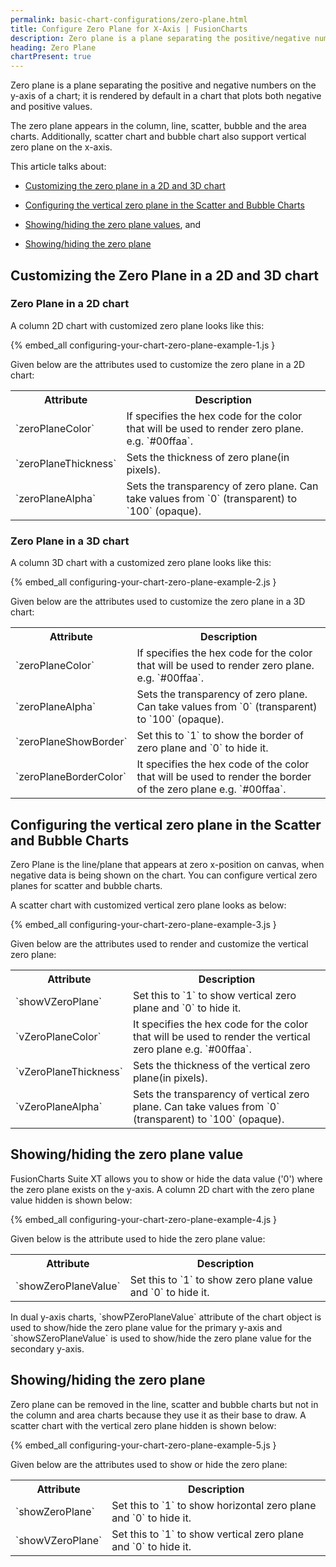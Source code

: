 ```yaml
---
permalink: basic-chart-configurations/zero-plane.html
title: Configure Zero Plane for X-Axis | FusionCharts
description: Zero plane is a plane separating the positive/negative numbers on the y-axis. The zero plane appears in the column, line, scatter, bubble charts.
heading: Zero Plane
chartPresent: true
---
```


Zero plane is a plane separating the positive and negative numbers on the y-axis of a chart; it is rendered by default in a chart that plots both negative and positive values.

The zero plane appears in the column, line, scatter, bubble and the area charts. Additionally, scatter chart and bubble chart also support vertical zero plane on the x-axis.

This article talks about:

* <a href="{{ site.baseurl }}basic-chart-configurations/zero-plane.html#customizing-the-zero-plane-in-a-2d-and-3d-chart">Customizing the zero plane in a 2D and 3D chart</a>

* <a href="{{ site.baseurl }}basic-chart-configurations/zero-plane.html#configuring-the-vertical-zero-plane-in-the-scatter-and-bubble-charts">Configuring the vertical zero plane in the Scatter and Bubble Charts</a>

* <a href="{{ site.baseurl }}basic-chart-configurations/zero-plane.html#showinghiding-the-zero-plane-value">Showing/hiding the zero plane values</a>, and

* <a href="{{ site.baseurl }}basic-chart-configurations/zero-plane.html#showinghiding-the-zero-plane">Showing/hiding the zero plane</a>

## Customizing the Zero Plane in a 2D and 3D chart

### Zero Plane in a 2D chart

A column 2D chart with customized zero plane looks like this:

{% embed_all configuring-your-chart-zero-plane-example-1.js }

Given below are the attributes used to customize the zero plane in a 2D chart:

<table>
  <tr>
    <th>Attribute</th>
    <th>Description</th>
  </tr>
  <tr>
    <td>`zeroPlaneColor`</td>
    <td>If specifies the hex code for the color that will be used to render zero plane. e.g. `#00ffaa`.</td>
  </tr>
  <tr>
    <td>`zeroPlaneThickness`</td>
    <td>Sets the thickness of zero plane(in pixels).</td>
  </tr>
  <tr>
    <td>`zeroPlaneAlpha`</td>
    <td>Sets the transparency of zero plane. Can take values from `0` (transparent) to `100` (opaque).</td>
  </tr>
</table>






### Zero Plane in a 3D chart

A column 3D chart with a customized zero plane looks like this:

{% embed_all configuring-your-chart-zero-plane-example-2.js }

Given below are the attributes used to customize the zero plane in a 3D chart:

<table>
  <tr>
    <th>Attribute</th>
    <th>Description</th>
  </tr>
  <tr>
    <td>`zeroPlaneColor`</td>
    <td>If specifies the hex code for the color that will be used to render zero plane. e.g. `#00ffaa`.</td>
  </tr>
  <tr>
    <td>`zeroPlaneAlpha`</td>
    <td>Sets the transparency of zero plane. Can take values from `0` (transparent) to `100` (opaque).</td>
  </tr>
  <tr>
    <td>`zeroPlaneShowBorder`</td>
    <td>Set this to `1` to show the border of zero plane and `0` to hide it.</td>
  </tr>
  <tr>
    <td>`zeroPlaneBorderColor`</td>
    <td>It specifies the hex code of the color that will be used to render the border of the zero plane e.g. `#00ffaa`.</td>
  </tr>
</table>






## Configuring the vertical zero plane in the Scatter and Bubble Charts

Zero Plane is the line/plane that appears at zero x-position on canvas, when negative data is being shown on the chart. You can configure vertical zero planes for scatter and bubble charts.

A scatter chart with customized vertical zero plane looks as below:

{% embed_all configuring-your-chart-zero-plane-example-3.js }

Given below are the attributes used to render and customize the vertical zero plane:

<table>
  <tr>
    <th>Attribute</th>
    <th>Description</th>
  </tr>
  <tr>
    <td>`showVZeroPlane`</td>
    <td>Set this to `1` to show vertical zero plane and `0` to hide it.</td>
  </tr>
  <tr>
    <td>`vZeroPlaneColor`</td>
    <td>It specifies the hex code for the color that will be used to render the vertical zero plane e.g. `#00ffaa`.</td>
  </tr>
  <tr>
    <td>`vZeroPlaneThickness`</td>
    <td>Sets the thickness of the vertical zero plane(in pixels).</td>
  </tr>
  <tr>
    <td>`vZeroPlaneAlpha`</td>
    <td>Sets the transparency of vertical zero plane. Can take values from `0` (transparent) to `100` (opaque).</td>
  </tr>
</table>






## Showing/hiding the zero plane value

FusionCharts Suite XT allows you to show or hide the data value ('0') where the zero plane exists on the y-axis. A column 2D chart with the zero plane value hidden is shown below:

{% embed_all configuring-your-chart-zero-plane-example-4.js }

Given below is the attribute used to hide the zero plane value:

<table>
  <tr>
    <th>Attribute</th>
    <th>Description</th>
  </tr>
  <tr>
    <td>`showZeroPlaneValue`</td>
    <td>Set this to `1` to show zero plane value and `0` to hide it.</td>
  </tr>
</table>






<p class="text-info">In dual y-axis charts, `showPZeroPlaneValue` attribute of the chart object is used to show/hide the zero plane value for the primary y-axis and `showSZeroPlaneValue` is used to show/hide the zero plane value for the secondary y-axis.</p>

## Showing/hiding the zero plane

Zero plane can be removed in the line, scatter and bubble charts but not in the column and area charts because they use it as their base to draw. A scatter chart with the vertical zero plane hidden is shown below:

{% embed_all configuring-your-chart-zero-plane-example-5.js }

Given below are the attributes used to show or hide the zero plane:

<table>
  <tr>
    <th>Attribute</th>
    <th>Description</th>
  </tr>
  <tr>
    <td>`showZeroPlane`</td>
    <td>Set this to `1` to show horizontal zero plane and `0` to hide it.</td>
  </tr>
  <tr>
    <td>`showVZeroPlane`</td>
    <td>Set this to `1` to show vertical zero plane and `0` to hide it.</td>
  </tr>
</table>






